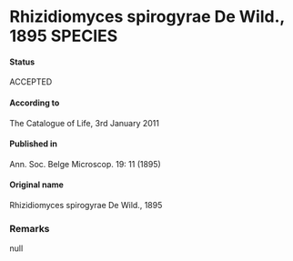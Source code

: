 Rhizidiomyces spirogyrae De Wild., 1895 SPECIES
=======

#### Status
ACCEPTED

#### According to
The Catalogue of Life, 3rd January 2011

#### Published in
Ann. Soc. Belge Microscop. 19: 11 (1895)

#### Original name
Rhizidiomyces spirogyrae De Wild., 1895

### Remarks
null